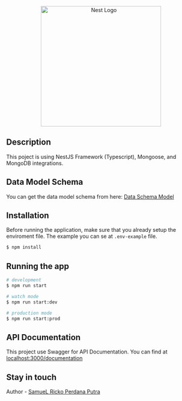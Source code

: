 <p align="center">
  <a href="http://nestjs.com/" target="blank"><img src="https://nestjs.com/img/logo_text.svg" width="320" alt="Nest Logo" /></a>
</p>

## Description

This poject is using NestJS Framework (Typescript), Mongoose, and MongoDB integrations.

## Data Model Schema

You can get the data model schema from here: [Data Schema Model](https://lucid.app/lucidchart/b404e63a-e334-4d1b-8e4c-656a96737c60/view?page=0_0#)

## Installation

Before running the application, make sure that you already setup the enviroment file.
The example you can se at `.env-example` file.

```bash
$ npm install
```

## Running the app

```bash
# development
$ npm run start

# watch mode
$ npm run start:dev

# production mode
$ npm run start:prod
```

## API Documentation
This project use Swagger for API Documentation. You can find at [localhost:3000/documentation](http://localhost:3000/documentation)

## Stay in touch

Author - [SamueL Ricko Perdana Putra](https://www.linkedin.com/in/samuelricko/)
